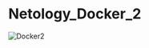 # Netology_Docker_2
![Docker2](https://github.com/Ishukov/Netology_Docker_2/assets/121452599/f2e336c2-4751-4bf8-a974-952cc1873326)
